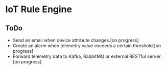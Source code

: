 # IoT Rule Engine


## ToDo
- Send an email when device attribute changes.[on progress]
- Create an alarm when telemetry value exceeds a certain threshold.[on progress]
- Forward telemetry data to Kafka, RabbitMQ or external RESTful server.[on progress]
 
